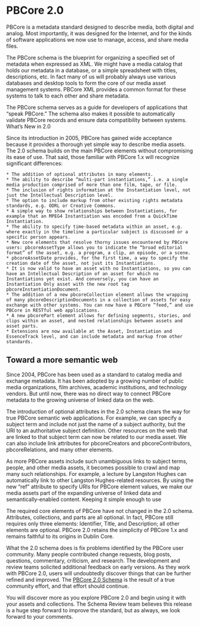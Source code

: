 PBCore 2.0
==========

PBCore is a metadata standard designed to describe media, both digital and analog. Most importantly, it was designed for the Internet, and for the kinds of software applications we now use to manage, access, and share media files.

The PBCore schema is the blueprint for organizing a specified set of metadata when expressed as XML. We might have a media catalog that holds our metadata in a database, or a simple spreadsheet with titles, descriptions, etc. In fact many of us will probably always use various databases and desktop tools to form the core of our media asset management systems. PBCore XML provides a common format for these systems to talk to each other and share metadata.

The PBCore schema serves as a guide for developers of applications that “speak PBCore.” The schema also makes it possible to automatically validate PBCore records and ensure data compatibility between systems.
What’s New in 2.0

Since its introduction in 2005, PBCore has gained wide acceptance because it provides a thorough yet simple way to describe media assets. The 2.0 schema builds on the main PBCore elements without compromising its ease of use. That said, those familiar with PBCore 1.x will recognize significant differences:

    * The addition of optional attributes in many elements.
    * The ability to describe “multi-part instantiations,” i.e. a single media production comprised of more than one film, tape, or file.
    * The inclusion of rights information at the Instantiation level, not just the Intellectual Description level.
    * The option to include markup from other existing rights metadata standards, e.g. ODRL or Creative Commons.
    * A simple way to show relationships between Instantiations, for example that an MPEG4 Instantiation was encoded from a QuickTime Instantiation.
    * The ability to specify time-based metadata within an asset, e.g. where exactly in the timeline a particular subject is discussed or a specific person appears.
    * New core elements that resolve thorny issues encountered by PBCore users: pbcoreAssetType allows you to indicate the “broad editorial format” of the asset, e.g. a program, a clip, an episode, or a scene.
    * pbcoreAssetDate provides, for the first time, a way to specify the creation date of the asset, not just its Instantiations.
    * It is now valid to have an asset with no Instantiations, so you can have an Intellectual Description of an asset for which no Instantiations yet exist. And conversely, you can have an Instantiation Only asset with the new root tag pbcoreInstantiationDocument.
    * The addition of a new pbcoreCollection element allows the wrapping of many pbcoreDescriptionDocuments in a collection of assets for easy exchange with other systems. You can now have a PBCore “feed,” and use PBCore in RESTful web applications.
    * A new pbcorePart element allows for defining segments, stories, and clips within an asset, and nested relationships between assets and asset parts.
    * Extensions are now available at the Asset, Instantiation and EssenceTrack level, and can include metadata and markup from other standards.

Toward a more semantic web
--------------------------

Since 2004, PBCore has been used as a standard to catalog media and exchange metadata. It has been adopted by a growing number of public media organizations, film archives, academic institutions, and technology vendors. But until now, there was no direct way to connect PBCore metadata to the growing universe of linked data on the web.

The introduction of optional attributes in the 2.0 schema clears the way for true PBCore semantic web applications. For example, we can specify a subject term and include not just the name of a subject authority, but the URI to an authoritative subject definition. Other resources on the web that are linked to that subject term can now be related to our media asset. We can also include link attributes for pbcoreCreators and pbcoreContributors, pbcoreRelations, and many other elements.

As more PBCore assets include such unambiguous links to subject terms, people, and other media assets, it becomes possible to crawl and map many such relationships. For example, a lecture by Langston Hughes can automatically link to other Langston Hughes-related resources. By using the new “ref” attribute to specify URIs for PBCore element values, we make our media assets part of the expanding universe of linked data and semantically-enabled content.
Keeping it simple enough to use

The required core elements of PBCore have not changed in the 2.0 schema. Attributes, collections, and parts are all optional. In fact, PBCore still requires only three elements: Identifier, Title, and Description; all other elements are optional. PBCore 2.0 retains the simplicity of PBCore 1.x and remains faithful to its origins in Dublin Core.

What the 2.0 schema does is fix problems identified by the PBCore user community. Many people contributed change requests, blog posts, questions, commentary, criticism, and research. The development and review teams solicited additional feedback on early versions. As they work with PBCore 2.0, users will undoubtedly discover things that can be further refined and improved. The [PBCore 2.0 Schema](http://pbcore.org/schema/) is the result of a true community effort, and that effort should continue.

You will discover more as you explore PBCore 2.0 and begin using it with your assets and collections. The Schema Review team believes this release is a huge step forward to improve the standard, but as always, we look forward to your comments.
